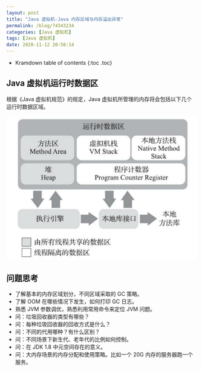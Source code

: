 ```yaml
---
layout: post
title: "Java 虚拟机-Java 内存区域与内存溢出异常"
permalink: /blog/74343234
categories: [Java 虚拟机]
tags: [Java 虚拟机]
date: 2020-11-12 20:58:14
---
```


* Kramdown table of contents
{:toc .toc}
## Java 虚拟机运行时数据区

根据《Java 虚拟机规范》的规定，Java 虚拟机所管理的内存将会包括以下几个运行时数据区域。

![image-20201112210314639](../assets/post-list/img/image-20201112210314639.png)

## 问题思考

- 了解基本的内存区域划分，不同区域采取的 GC 策略。
- 了解 OOM 在哪些情况下发生，如何打印 GC 日志。
- 熟悉 JVM 参数调优，熟悉利用常用命令来定位 JVM 问题。
- 问：垃圾回收器的类型有哪些？
- 问：每种垃圾回收器的回收方式是什么？
- 问：不同的代用哪种？有什么区别？
- 问：不同场景下新生代、老年代的比例如何控制。
- 问：在 JDK 1.8 中元空间存在的意义。
- 问：大内存场景的内存分配和使用策略。比如一个 20G 内存的服务器跑一个服务。